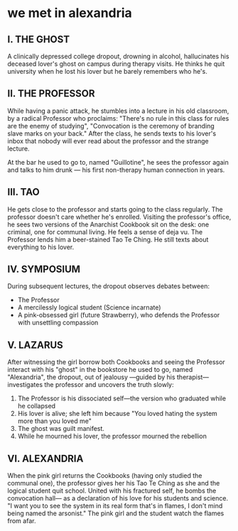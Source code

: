 # we met in alexandria

## I. THE GHOST

A clinically depressed college dropout, drowning in alcohol, hallucinates his deceased lover's ghost on campus during therapy visits. He thinks he quit university when he lost his lover but he barely remembers who he's.

## II. THE PROFESSOR

While having a panic attack, he stumbles into a lecture in his old classroom, by a radical Professor who proclaims: "There's no rule in this class for rules are the enemy of studying", "Convocation is the ceremony of branding slave marks on your back." After the class, he sends texts to his lover's inbox that nobody will ever read about the professor and the strange lecture.

At the bar he used to go to, named "Guillotine", he sees the professor again and talks to him drunk — his first non-therapy human connection in years.

## III. TAO

He gets close to the professor and starts going to the class regularly. The professor doesn't care whether he's enrolled. Visiting the professor's office, he sees two versions of the Anarchist Cookbook sit on the desk: one criminal, one for communal living. He feels a sense of deja vu. The Professor lends him a beer-stained Tao Te Ching. He still texts about everything to his lover.

## IV. SYMPOSIUM

During subsequent lectures, the dropout observes debates between:

- The Professor
- A mercilessly logical student (Science incarnate)
- A pink-obsessed girl (future Strawberry), who defends the Professor with unsettling compassion

## V. LAZARUS

After witnessing the girl borrow both Cookbooks and seeing the Professor interact with his "ghost" in the bookstore he used to go, named "Alexandria", the dropout, out of jealousy —guided by his therapist—investigates the professor and uncovers the truth slowly:

1. The Professor is his dissociated self—the version who graduated while he collapsed
2. His lover is alive; she left him because "You loved hating the system more than you loved me"
3. The ghost was guilt manifest.
4. While he mourned his lover, the professor mourned the rebellion

## VI. ALEXANDRIA

When the pink girl returns the Cookbooks (having only studied the communal one), the professor gives her his Tao Te Ching as she and the logical student quit school. United with his fractured self, he bombs the convocation hall— as a declaration of his love for his students and science. "I want you to see the system in its real form that's in flames, I don't mind being named the arsonist." The pink girl and the student watch the flames from afar.
